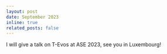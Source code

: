 ```yaml
---
layout: post
date: September 2023
inline: true
related_posts: false
---
```


I will give a talk on T-Evos at ASE 2023, see you in Luxembourg!